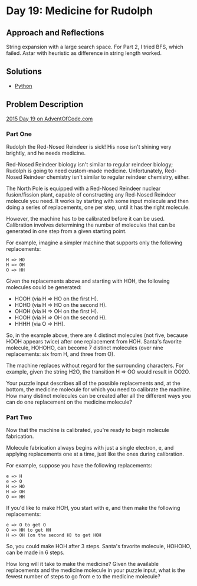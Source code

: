 # Day 19: Medicine for Rudolph

## Approach and Reflections

String expansion with a large search space. For Part 2, I tried BFS, which
failed. Astar with heuristic as difference in string length worked.

## Solutions

- [Python](../python2015/aoc/day19.py)

## Problem Description

[2015 Day 19 on AdventOfCode.com](https://adventofcode.com/2015/day/19)

### Part One

Rudolph the Red-Nosed Reindeer is sick! His nose isn't shining very brightly,
and he needs medicine.

Red-Nosed Reindeer biology isn't similar to regular reindeer biology; Rudolph
is going to need custom-made medicine. Unfortunately, Red-Nosed Reindeer
chemistry isn't similar to regular reindeer chemistry, either.

The North Pole is equipped with a Red-Nosed Reindeer nuclear fusion/fission
plant, capable of constructing any Red-Nosed Reindeer molecule you need. It
works by starting with some input molecule and then doing a series of
replacements, one per step, until it has the right molecule.

However, the machine has to be calibrated before it can be used. Calibration
involves determining the number of molecules that can be generated in one step
from a given starting point.

For example, imagine a simpler machine that supports only the following
replacements:

```
H => HO
H => OH
O => HH
```

Given the replacements above and starting with HOH, the following molecules
could be generated:

- HOOH (via H => HO on the first H).
- HOHO (via H => HO on the second H).
- OHOH (via H => OH on the first H).
- HOOH (via H => OH on the second H).
- HHHH (via O => HH).

So, in the example above, there are 4 distinct molecules (not five, because
HOOH appears twice) after one replacement from HOH. Santa's favorite molecule,
HOHOHO, can become 7 distinct molecules (over nine replacements: six from H,
and three from O).

The machine replaces without regard for the surrounding characters. For
example, given the string H2O, the transition H => OO would result in OO2O.

Your puzzle input describes all of the possible replacements and, at the
bottom, the medicine molecule for which you need to calibrate the machine. How
many distinct molecules can be created after all the different ways you can do
one replacement on the medicine molecule?

### Part Two

Now that the machine is calibrated, you're ready to begin molecule
fabrication.

Molecule fabrication always begins with just a single electron, e, and
applying replacements one at a time, just like the ones during calibration.

For example, suppose you have the following replacements:

```
e => H
e => O
H => HO
H => OH
O => HH
```

If you'd like to make HOH, you start with e, and then make the following
replacements:

```
e => O to get O
O => HH to get HH
H => OH (on the second H) to get HOH
```

So, you could make HOH after 3 steps. Santa's favorite molecule, HOHOHO, can
be made in 6 steps.

How long will it take to make the medicine? Given the available replacements
and the medicine molecule in your puzzle input, what is the fewest number of
steps to go from e to the medicine molecule?
